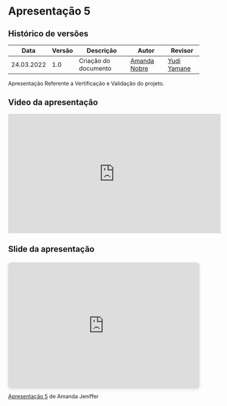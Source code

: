 # Apresentação 5

## Histórico de versões
| Data       | Versão | Descrição            | Autor                                        | Revisor                                     |
| ---------- | ------ | -------------------- | -------------------------------------------- | ------------------------------------------- |
| 24.03.2022 | 1.0    | Criação do documento | [Amanda Nobre](https://github.com/AmandaNbr) | [Yudi Yamane](https://github.com/yudi-azvd) |

Apresentação Referente a Vertificação e Validação do projeto.

## Video da apresentação

<iframe width="560" height="315" src="https://www.youtube.com/embed/j1_k82yFKqI" title="YouTube video player" frameborder="0" allow="accelerometer; autoplay; clipboard-write; encrypted-media; gyroscope; picture-in-picture" allowfullscreen></iframe>

## Slide da apresentação

<div style="position: relative; width: 100%; height: 0; padding-top: 56.2500%;
 padding-bottom: 48px; box-shadow: 0 2px 8px 0 rgba(63,69,81,0.16); margin-top: 1.6em; margin-bottom: 0.9em; overflow: hidden;
 border-radius: 8px; will-change: transform;">
  <iframe loading="lazy" style="position: absolute; width: 100%; height: 100%; top: 0; left: 0; border: none; padding: 0;margin: 0;"
    src="https:&#x2F;&#x2F;www.canva.com&#x2F;design&#x2F;DAE7vtcusCs&#x2F;view?embed" allowfullscreen="allowfullscreen" allow="fullscreen">
  </iframe>
</div>
<a href="https:&#x2F;&#x2F;www.canva.com&#x2F;design&#x2F;DAE7vtcusCs&#x2F;view?utm_content=DAE7vtcusCs&amp;utm_campaign=designshare&amp;utm_medium=embeds&amp;utm_source=link" target="_blank" rel="noopener">Apresentação 5</a> de Amanda Jeniffer
